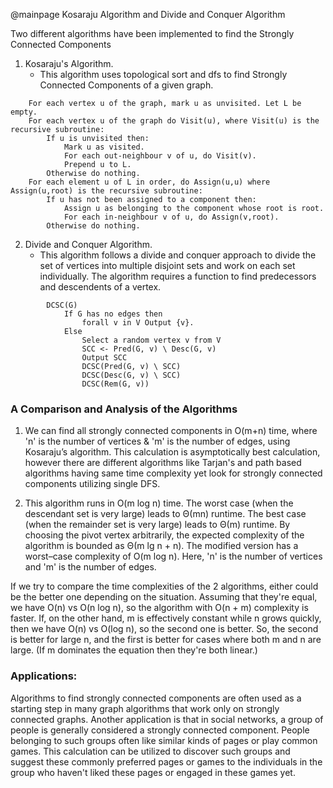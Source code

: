 @mainpage Kosaraju Algorithm and Divide and Conquer Algorithm

Two different algorithms have been implemented to find the Strongly Connected Components

1) Kosaraju's Algorithm.
    - This algorithm uses topological sort and dfs to find Strongly Connected Components of a given graph.

~~~~~~~~~~~~~~~~~~~~~~
    For each vertex u of the graph, mark u as unvisited. Let L be empty.
    For each vertex u of the graph do Visit(u), where Visit(u) is the recursive subroutine:
        If u is unvisited then:
            Mark u as visited.
            For each out-neighbour v of u, do Visit(v).
            Prepend u to L.
        Otherwise do nothing.
    For each element u of L in order, do Assign(u,u) where Assign(u,root) is the recursive subroutine:
        If u has not been assigned to a component then:
            Assign u as belonging to the component whose root is root.
            For each in-neighbour v of u, do Assign(v,root).
        Otherwise do nothing.
~~~~~~~~~~~~~~~~~~~~~~


2) Divide and Conquer Algorithm.
    - This algorithm follows a divide and conquer approach to divide the set of vertices into multiple disjoint sets and work on each set individually. The algorithm requires a function to find predecessors and descendents of a vertex.
        
~~~~~~~~~~~~~~~~~~~~~~
        DCSC(G)
            If G has no edges then
                forall v in V Output {v}.
            Else
                Select a random vertex v from V
                SCC <- Pred(G, v) \ Desc(G, v)
                Output SCC
                DCSC(Pred(G, v) \ SCC)
                DCSC(Desc(G, v) \ SCC)
                DCSC(Rem(G, v))
~~~~~~~~~~~~~~~~~~~~~~

### A Comparison and Analysis of the Algorithms

1. We can find all strongly connected components in O(m+n) time, where 'n' is the number of vertices & 'm' is the number of edges, using Kosaraju’s algorithm. 
This calculation is asymptotically best calculation, however there are different algorithms like Tarjan's and path based algorithms having same time complexity yet look for strongly connected components utilizing single DFS.

2. This algorithm runs in O(m log n) time. The worst case (when the descendant set is very large) leads to Θ(mn) runtime. The best case (when the remainder set is very large) leads to Θ(m) runtime. By choosing the pivot vertex arbitrarily, the expected complexity of the algorithm is bounded as Θ(m lg n + n). The modified version has a worst–case complexity of O(m log n). Here, 'n' is the number of vertices and 'm' is the number of edges.

If we try to compare the time complexities of the 2 algorithms, either could be the better one depending on the situation. Assuming that they're equal, we have O(n) vs O(n log n), so the algorithm with O(n + m) complexity is faster. If, on the other hand, m is effectively constant while n grows quickly, then we have O(n) vs O(log n), so the second one is better. 
So, the second is better for large n, and the first is better for cases where both m and n are large. (If m dominates the equation then they're both linear.)


### Applications: 
Algorithms to find strongly connected components are often used as a starting step in many graph algorithms that work only on strongly connected graphs. Another application is that in social networks, a group of people is generally considered a strongly connected component. People belonging to such groups often like similar kinds of pages or play common games. This calculation can be utilized to discover such groups and suggest these commonly preferred pages or games to the individuals in the group who haven't liked these pages or engaged in these games yet.

